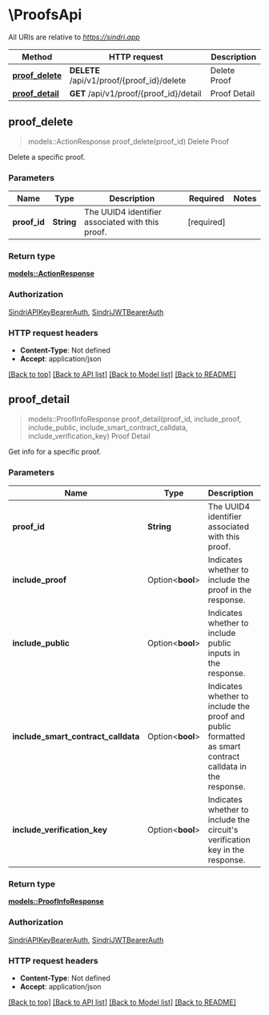 # \ProofsApi

All URIs are relative to *https://sindri.app*

Method | HTTP request | Description
------------- | ------------- | -------------
[**proof_delete**](ProofsApi.md#proof_delete) | **DELETE** /api/v1/proof/{proof_id}/delete | Delete Proof
[**proof_detail**](ProofsApi.md#proof_detail) | **GET** /api/v1/proof/{proof_id}/detail | Proof Detail



## proof_delete

> models::ActionResponse proof_delete(proof_id)
Delete Proof

Delete a specific proof.

### Parameters


Name | Type | Description  | Required | Notes
------------- | ------------- | ------------- | ------------- | -------------
**proof_id** | **String** | The UUID4 identifier associated with this proof. | [required] |

### Return type

[**models::ActionResponse**](ActionResponse.md)

### Authorization

[SindriAPIKeyBearerAuth](../README.md#SindriAPIKeyBearerAuth), [SindriJWTBearerAuth](../README.md#SindriJWTBearerAuth)

### HTTP request headers

- **Content-Type**: Not defined
- **Accept**: application/json

[[Back to top]](#) [[Back to API list]](../README.md#documentation-for-api-endpoints) [[Back to Model list]](../README.md#documentation-for-models) [[Back to README]](../README.md)


## proof_detail

> models::ProofInfoResponse proof_detail(proof_id, include_proof, include_public, include_smart_contract_calldata, include_verification_key)
Proof Detail

Get info for a specific proof.

### Parameters


Name | Type | Description  | Required | Notes
------------- | ------------- | ------------- | ------------- | -------------
**proof_id** | **String** | The UUID4 identifier associated with this proof. | [required] |
**include_proof** | Option<**bool**> | Indicates whether to include the proof in the response. |  |[default to true]
**include_public** | Option<**bool**> | Indicates whether to include public inputs in the response. |  |[default to true]
**include_smart_contract_calldata** | Option<**bool**> | Indicates whether to include the proof and public formatted as smart contract calldata in the response. |  |[default to true]
**include_verification_key** | Option<**bool**> | Indicates whether to include the circuit's verification key in the response. |  |[default to true]

### Return type

[**models::ProofInfoResponse**](ProofInfoResponse.md)

### Authorization

[SindriAPIKeyBearerAuth](../README.md#SindriAPIKeyBearerAuth), [SindriJWTBearerAuth](../README.md#SindriJWTBearerAuth)

### HTTP request headers

- **Content-Type**: Not defined
- **Accept**: application/json

[[Back to top]](#) [[Back to API list]](../README.md#documentation-for-api-endpoints) [[Back to Model list]](../README.md#documentation-for-models) [[Back to README]](../README.md)

